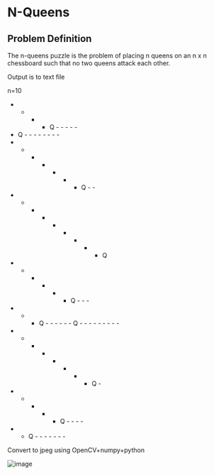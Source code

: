 # N-Queens

## Problem Definition
The n-queens puzzle is the problem of placing n queens on an n x n chessboard such that no two queens attack each other.

Output is to text file

n=10
- - - - Q - - - - - 
- Q - - - - - - - - 
- - - - - - - Q - - 
- - - - - - - - - Q 
- - - - - - Q - - - 
- - - Q - - - - - - 
Q - - - - - - - - - 
- - - - - - - - Q - 
- - - - - Q - - - - 
- - Q - - - - - - - 

Convert to jpeg using OpenCV+numpy+python

![image](https://user-images.githubusercontent.com/56001475/205818738-bd730884-08ad-4ae4-8128-7d1969ec2039.png)
